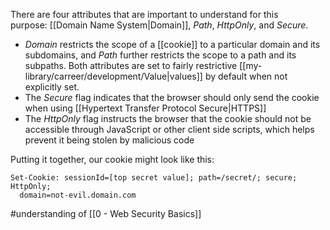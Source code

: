 There are four attributes that are important to understand for this purpose: [[Domain Name System|Domain]], *Path*, *HttpOnly*, and *Secure*.

- *Domain* restricts the scope of a [[cookie]] to a particular domain and its subdomains, and *Path* further restricts the scope to a path and its subpaths. Both attributes are set to fairly restrictive [[my-library/carreer/development/Value|values]] by default when not explicitly set.
- The *Secure* flag indicates that the browser should only send the cookie when using [[Hypertext Transfer Protocol Secure|HTTPS]]
- The *HttpOnly* flag instructs the browser that the cookie should not be accessible through JavaScript or other client side scripts, which helps prevent it being stolen by malicious code

Putting it together, our cookie might look like this:

```
Set-Cookie: sessionId=[top secret value]; path=/secret/; secure; HttpOnly;
  domain=not-evil.domain.com
```

#understanding of [[0 - Web Security Basics]]
